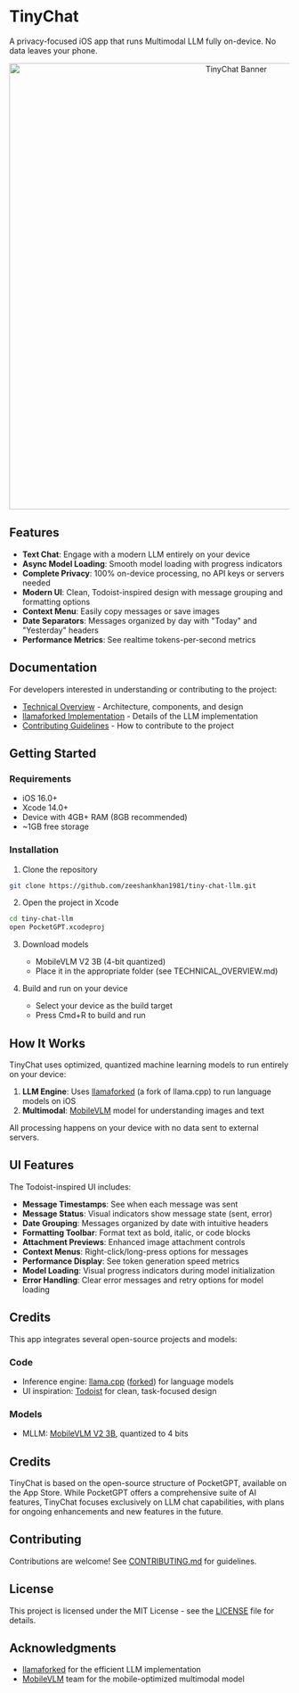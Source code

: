 # TinyChat

A privacy-focused iOS app that runs Multimodal LLM fully on-device. No data leaves your phone.

<p align="center">
  <img src="Screenshots/app_banner.png" alt="TinyChat Banner" width="800"/>
</p>

## Features

- **Text Chat**: Engage with a modern LLM entirely on your device
- **Async Model Loading**: Smooth model loading with progress indicators
- **Complete Privacy**: 100% on-device processing, no API keys or servers needed
- **Modern UI**: Clean, Todoist-inspired design with message grouping and formatting options
- **Context Menu**: Easily copy messages or save images
- **Date Separators**: Messages organized by day with "Today" and "Yesterday" headers
- **Performance Metrics**: See realtime tokens-per-second metrics

## Documentation

For developers interested in understanding or contributing to the project:

- [Technical Overview](TECHNICAL_OVERVIEW.md) - Architecture, components, and design
- [llamaforked Implementation](LLAMAFORKED_IMPLEMENTATION.md) - Details of the LLM implementation
- [Contributing Guidelines](CONTRIBUTING.md) - How to contribute to the project

## Getting Started

### Requirements

- iOS 16.0+
- Xcode 14.0+
- Device with 4GB+ RAM (8GB recommended)
- ~1GB free storage

### Installation

1. Clone the repository
```bash
git clone https://github.com/zeeshankhan1981/tiny-chat-llm.git
```

2. Open the project in Xcode
```bash
cd tiny-chat-llm
open PocketGPT.xcodeproj
```

3. Download models
   - MobileVLM V2 3B (4-bit quantized)
   - Place it in the appropriate folder (see TECHNICAL_OVERVIEW.md)

4. Build and run on your device
   - Select your device as the build target
   - Press Cmd+R to build and run

## How It Works

TinyChat uses optimized, quantized machine learning models to run entirely on your device:

1. **LLM Engine**: Uses [llamaforked](https://github.com/yyyoungman/llamaforked) (a fork of llama.cpp) to run language models on iOS
2. **Multimodal**: [MobileVLM](https://github.com/Meituan-AutoML/MobileVLM) model for understanding images and text

All processing happens on your device with no data sent to external servers.

## UI Features

The Todoist-inspired UI includes:

- **Message Timestamps**: See when each message was sent
- **Message Status**: Visual indicators show message state (sent, error)
- **Date Grouping**: Messages organized by date with intuitive headers
- **Formatting Toolbar**: Format text as bold, italic, or code blocks
- **Attachment Previews**: Enhanced image attachment controls
- **Context Menus**: Right-click/long-press options for messages
- **Performance Display**: See token generation speed metrics
- **Model Loading**: Visual progress indicators during model initialization
- **Error Handling**: Clear error messages and retry options for model loading

## Credits

This app integrates several open-source projects and models:

### Code
- Inference engine: [llama.cpp](https://github.com/ggerganov/llama.cpp) ([forked](https://github.com/yyyoungman/llamaforked)) for language models
- UI inspiration: [Todoist](https://todoist.com) for clean, task-focused design

### Models
- MLLM: [MobileVLM V2 3B](https://github.com/Meituan-AutoML/MobileVLM), quantized to 4 bits

## Credits

TinyChat is based on the open-source structure of PocketGPT, available on the App Store. While PocketGPT offers a comprehensive suite of AI features, TinyChat focuses exclusively on LLM chat capabilities, with plans for ongoing enhancements and new features in the future.

## Contributing

Contributions are welcome! See [CONTRIBUTING.md](CONTRIBUTING.md) for guidelines.

## License

This project is licensed under the MIT License - see the [LICENSE](LICENSE) file for details.

## Acknowledgments

- [llamaforked](https://github.com/yyyoungman/llamaforked) for the efficient LLM implementation
- [MobileVLM](https://github.com/Meituan-AutoML/MobileVLM) team for the mobile-optimized multimodal model
